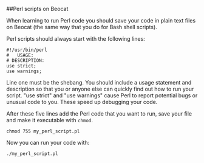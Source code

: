 ##Perl scripts on Beocat

When learning to run Perl code you should save your code in plain text files on Beocat (the same way that you do for Bash shell scripts).

Perl scripts should always start with the following lines:

```
#!/usr/bin/perl
#	USAGE: 
# DESCRIPTION: 
use strict;
use warnings;
```

Line one must be the shebang. You should include a usage statement and description so that you or anyone else can quickly find out how to run your script. "use strict" and "use warnings" cause Perl to report potential bugs or unusual code to you. These speed up debugging your code.

After these five lines add the Perl code that you want to run, save your file and make it executable with `chmod`.

```
chmod 755 my_perl_script.pl
```

Now you can run your code with:

```
./my_perl_script.pl
```
